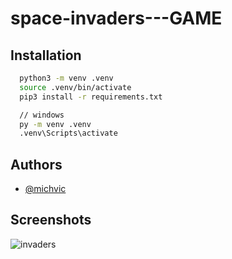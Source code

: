 # space-invaders---GAME





## Installation



```bash
  python3 -m venv .venv
  source .venv/bin/activate
  pip3 install -r requirements.txt

  // windows
  py -m venv .venv
  .venv\Scripts\activate
```
    
## Authors

- [@michvic](https://github.com/michvic)


## Screenshots

![invaders](https://github.com/michvic/space-invaders---GAME/assets/39414786/a4844fc9-ebae-4da0-9fa6-12c9bb628e8b)
